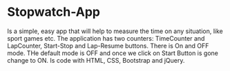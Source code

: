 # Stopwatch-App
Is a simple, easy app that will help to measure the time on any situation, like sport games etc.
The application has two counters: TimeCounter and LapCounter, Start-Stop and Lap-Resume buttons. There is On and OFF mode.
THe default mode is OFF and once we click on Start Button is gone change to ON.
Is code with HTML, CSS, Bootstrap and jQuery.
